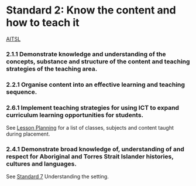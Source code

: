 # Standard 2: Know the content and how to teach it
[AITSL](https://www.aitsl.edu.au/standards#know-the-content-and-how-to-teach-it)
### 2.1.1 Demonstrate knowledge and understanding of the concepts, substance and structure of the content and teaching strategies of the teaching area.

### 2.2.1 Organise content into an effective learning and teaching sequence.
### 2.6.1 Implement teaching strategies for using ICT to expand curriculum learning opportunities for students.

See [Lesson Planning](../preparations/planning.md) for a list of classes, subjects and content taught during placement.

### 2.4.1 Demonstrate broad knowledge of, understanding of and respect for Aboriginal and Torres Strait Islander histories, cultures and languages.
See [Standard 7](./Standard7.md) Understanding the setting.